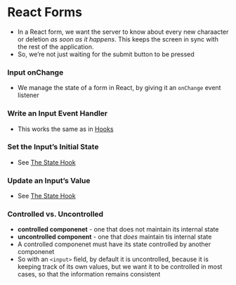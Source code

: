 # React Forms

- In a React form, we want the server to know about every new charaacter or deletion *as soon as it happens*. This keeps the screen in sync with the rest of the application.
- So, we’re not just waiting for the submit button to be pressed

### Input onChange

- We manage the state of a form in React, by giving it an `onChange` event listener

### Write an Input Event Handler

- This works the same as in [Hooks](https://docs.craft.do/editor/d/b4ae036d-e2e6-fd10-7e5e-f12ec518b2e1/CA578467-1DA9-4F84-BEE2-B119C3D19227/x/D77457A0-5A81-476B-8105-D79532D4B55D)

### Set the Input’s Initial State

- See [The State Hook](https://docs.craft.do/editor/d/b4ae036d-e2e6-fd10-7e5e-f12ec518b2e1/CA578467-1DA9-4F84-BEE2-B119C3D19227/x/04F52361-D55B-406F-9F9F-8E150AE52D68)

### Update an Input’s Value

- See [The State Hook](craftdocs://open?blockId=04F52361-D55B-406F-9F9F-8E150AE52D68&spaceId=b4ae036d-e2e6-fd10-7e5e-f12ec518b2e1)

### Controlled vs. Uncontrolled

- **controlled componenet** - one that does not maintain its internal state
- **uncontrolled component** - one that *does* maintain tis internal state
- A controlled componenet must have its state controlled by another componenet
- So with an `<input>` field, by default it is uncontrolled, because it is keeping track of its own values, but we want it to be controlled in most cases, so that the information remains consistent

